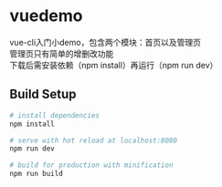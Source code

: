 # vuedemo
vue-cli入门小demo，包含两个模块：首页以及管理页<br/>
管理页只有简单的增删改功能<br/>
下载后需安装依赖（npm install）再运行（npm run dev）
## Build Setup

``` bash
# install dependencies
npm install

# serve with hot reload at localhost:8080
npm run dev

# build for production with minification
npm run build


